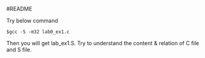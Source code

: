 #README

Try below command
```
$gcc -S -m32 lab0_ex1.c
```
Then you will get lab_ex1.S. Try to understand the content & relation of C file  and S file. 
